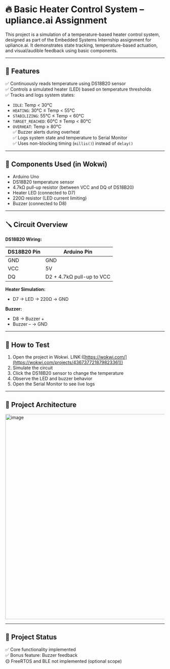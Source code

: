 # 🔥 Basic Heater Control System – upliance.ai Assignment

This project is a simulation of a temperature-based heater control system, designed as part of the Embedded Systems Internship assignment for upliance.ai. It demonstrates state tracking, temperature-based actuation, and visual/audible feedback using basic components.

---

## 🧠 Features

✅ Continuously reads temperature using DS18B20 sensor  
✅ Controls a simulated heater (LED) based on temperature thresholds  
✅ Tracks and logs system states:  
- `IDLE`: Temp < 30°C  
- `HEATING`: 30°C ≤ Temp < 55°C  
- `STABILIZING`: 55°C ≤ Temp < 60°C  
- `TARGET_REACHED`: 60°C ≤ Temp < 80°C  
- `OVERHEAT`: Temp ≥ 80°C  
✅ Buzzer alerts during overheat  
✅ Logs system state and temperature to Serial Monitor  
✅ Uses non-blocking timing (`millis()`) instead of `delay()`  

---

## 🧰 Components Used (in Wokwi)

- Arduino Uno  
- DS18B20 temperature sensor  
- 4.7kΩ pull-up resistor (between VCC and DQ of DS18B20)  
- Heater LED (connected to D7)  
- 220Ω resistor (LED current limiting)  
- Buzzer (connected to D8)

---

## 🪛 Circuit Overview

**DS18B20 Wiring:**

| DS18B20 Pin | Arduino Pin |
|-------------|-------------|
| GND         | GND         |
| VCC         | 5V          |
| DQ          | D2 + 4.7kΩ pull-up to VCC |

**Heater Simulation:**
- D7 → LED → 220Ω → GND

**Buzzer:**
- D8 → Buzzer +  
- Buzzer – → GND

---

## 🧪 How to Test

1. Open the project in Wokwi.  LINK:([https://wokwi.com/](https://wokwi.com/projects/436737721879823361))
2. Simulate the circuit
3. Click the DS18B20 sensor to change the temperature
4. Observe the LED and buzzer behavior
5. Open the Serial Monitor to see live logs

---

## 🧱 Project Architecture

<img width="794" height="648" alt="image" src="https://github.com/user-attachments/assets/836218e0-eb45-459e-8857-508cd894634c" />


---

## 🏁 Project Status

✅ Core functionality implemented  
✅ Bonus feature: Buzzer feedback  
🟡 FreeRTOS and BLE not implemented (optional scope)




